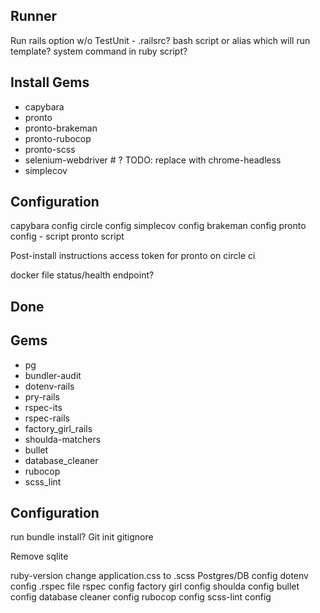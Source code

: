 Runner
---
Run rails option w/o TestUnit - .railsrc?
bash script or alias which will run template? system command in ruby script?

Install Gems
---
- capybara
- pronto
- pronto-brakeman
- pronto-rubocop
- pronto-scss
- selenium-webdriver # ? TODO: replace with chrome-headless
- simplecov

Configuration
---
capybara config
circle config
simplecov config
brakeman config
pronto config - script
pronto script

Post-install instructions
access token for pronto on circle ci

docker file
status/health endpoint?


## Done
Gems
----
- pg
- bundler-audit
- dotenv-rails
- pry-rails
- rspec-its
- rspec-rails
- factory_girl_rails
- shoulda-matchers
- bullet
- database_cleaner
- rubocop
- scss_lint

Configuration
---
run bundle install?
Git init
gitignore

Remove sqlite

ruby-version
change application.css to .scss
Postgres/DB config
dotenv config
.rspec file
rspec config
factory girl config
shoulda config
bullet config
database cleaner config
rubocop config
scss-lint config
